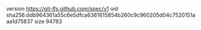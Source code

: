 version https://git-lfs.github.com/spec/v1
oid sha256:ddb964361a55c6e5dfca6361615854b260c9c960205d04c7520151aaa1d75837
size 94783
